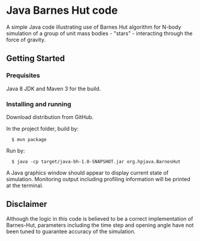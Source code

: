 
# Java Barnes Hut code

A simple Java code illustrating use of Barnes Hut algorithm for N-body simulation of a group of unit mass bodies - "stars" - interacting through the force of gravity.

## Getting Started

### Prequisites

Java 8 JDK and Maven 3 for the build.

### Installing and running

Download distribution from GitHub.

In the project folder, build by:
```
  $ mvn package
```
Run by:
```
  $ java -cp target/java-bh-1.0-SNAPSHOT.jar org.hpjava.BarnesHut
```
A Java graphics window should appear to display current state of
simulation.  Monitoring output including profiling information will be printed at the terminal.

## Disclaimer

Although the logic in this code is believed to be a correct implementation of Barnes-Hut, parameters including the time step and opening angle have not been tuned to guarantee accuracy of the simulation.

